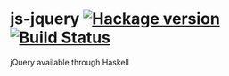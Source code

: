 # js-jquery [![Hackage version](https://img.shields.io/hackage/v/js-jquery.svg?style=flat)](http://hackage.haskell.org/package/js-jquery) [![Build Status](http://img.shields.io/travis/ndmitchell/js-jquery.svg?style=flat)](https://travis-ci.org/ndmitchell/js-jquery)

jQuery available through Haskell
